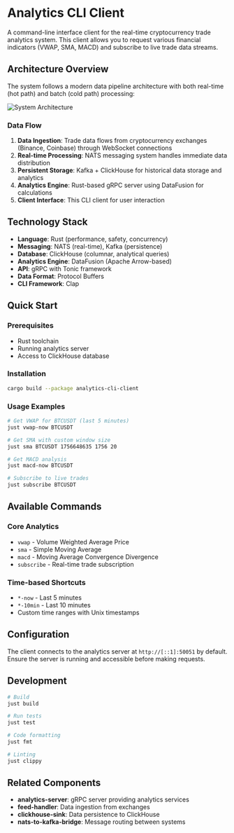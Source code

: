 # Analytics CLI Client

A command-line interface client for the real-time cryptocurrency trade analytics system. This client allows you to request various financial indicators (VWAP, SMA, MACD) and subscribe to live trade data streams.

## Architecture Overview

The system follows a modern data pipeline architecture with both real-time (hot path) and batch (cold path) processing:

![System Architecture](../architecture.png)

### Data Flow

1. **Data Ingestion**: Trade data flows from cryptocurrency exchanges (Binance, Coinbase) through WebSocket connections
2. **Real-time Processing**: NATS messaging system handles immediate data distribution
3. **Persistent Storage**: Kafka + ClickHouse for historical data storage and analytics
4. **Analytics Engine**: Rust-based gRPC server using DataFusion for calculations
5. **Client Interface**: This CLI client for user interaction

## Technology Stack

- **Language**: Rust (performance, safety, concurrency)
- **Messaging**: NATS (real-time), Kafka (persistence)
- **Database**: ClickHouse (columnar, analytical queries)
- **Analytics Engine**: DataFusion (Apache Arrow-based)
- **API**: gRPC with Tonic framework
- **Data Format**: Protocol Buffers
- **CLI Framework**: Clap

## Quick Start

### Prerequisites

- Rust toolchain
- Running analytics server
- Access to ClickHouse database

### Installation

```bash
cargo build --package analytics-cli-client
```

### Usage Examples

```bash
# Get VWAP for BTCUSDT (last 5 minutes)
just vwap-now BTCUSDT

# Get SMA with custom window size
just sma BTCUSDT 1756648635 1756 20

# Get MACD analysis
just macd-now BTCUSDT

# Subscribe to live trades
just subscribe BTCUSDT
```

## Available Commands

### Core Analytics
- `vwap` - Volume Weighted Average Price
- `sma` - Simple Moving Average
- `macd` - Moving Average Convergence Divergence
- `subscribe` - Real-time trade subscription

### Time-based Shortcuts
- `*-now` - Last 5 minutes
- `*-10min` - Last 10 minutes
- Custom time ranges with Unix timestamps

## Configuration

The client connects to the analytics server at `http://[::1]:50051` by default. Ensure the server is running and accessible before making requests.

## Development

```bash
# Build
just build

# Run tests
just test

# Code formatting
just fmt

# Linting
just clippy
```

## Related Components

- **analytics-server**: gRPC server providing analytics services
- **feed-handler**: Data ingestion from exchanges
- **clickhouse-sink**: Data persistence to ClickHouse
- **nats-to-kafka-bridge**: Message routing between systems